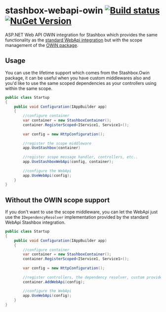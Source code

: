 # stashbox-webapi-owin [![Build status](https://img.shields.io/appveyor/ci/pcsajtai/stashbox-extensions/main.svg?label=appveyor)](https://ci.appveyor.com/project/pcsajtai/stashbox-extensions/branch/master) [![NuGet Version](https://buildstats.info/nuget/Stashbox.AspNet.WebApi.Owin)](https://www.nuget.org/packages/Stashbox.AspNet.WebApi.Owin/)
ASP.NET Web API OWIN integration for Stashbox which provides the same functionality as the [standard WebApi integration](https://github.com/z4kn4fein/stashbox-extensions/tree/main/src/stashbox-web-webapi) but with the scope management of the [OWIN package](https://github.com/z4kn4fein/stashbox-extensions/tree/main/src/stashbox-owin).

## Usage
You can use the lifetime support which comes from the Stashbox.Owin package, it can be useful when you have custom middlewares also and you'd like to use the same scoped dependencies as your controllers using within the same scope.
```c#
public class Startup
{
    public void Configuration(IAppBuilder app)
    {
        //configure container
        var container = new StashboxContainer();
        container.RegisterScoped<IService1, Service1>();
        
        var config = new HttpConfiguration();
        
        //register the scope middleware
        app.UseStashbox(container)
        
        //register scope message handler, controllers, etc..
        app.UseStashboxWebApi(config, container);
        
        //configure the WebApi
        app.UseWebApi(config);
    }
}
```

## Without the OWIN scope support
If you don't want to use the scope middleware, you can let the WebApi just use the `IDependencyResolver` implementation provided by the standard WebApi Stashbox integration.
```c#
public class Startup
{
    public void Configuration(IAppBuilder app)
    {
        //configure container
        var container = new StashboxContainer();
        container.RegisterScoped<IService1, Service1>();
        
        var config = new HttpConfiguration();
        
        //register controllers, the dependency resolver, custom providers just like in the standard integration package
        container.AddWebApi(config);
        
        //configure the WebApi
        app.UseWebApi(config);
    }
}
```
